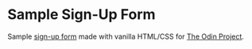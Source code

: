 # Sample Sign-Up Form

 Sample <a href="https://cshields1.github.io/top-sign-up-form/">sign-up form</a> made with vanilla HTML/CSS for <a href="https://www.theodinproject.com">The Odin Project</a>.

